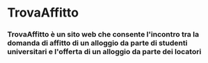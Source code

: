 # TrovaAffitto

### TrovaAffitto è un sito web che consente l'incontro tra la domanda di affitto di un alloggio da parte di studenti universitari e l'offerta di un alloggio da parte dei locatori
